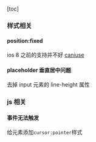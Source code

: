 [toc]

### 样式相关

#### position:fixed

ios 8 之前的支持并不好 [caniuse](https://caniuse.com/#search=fixed)

#### placeholder 垂直居中问题

去掉 input 元素的 line-height 属性

### js 相关

#### 事件无法触发

给元素添加`cursor:pointer`样式
